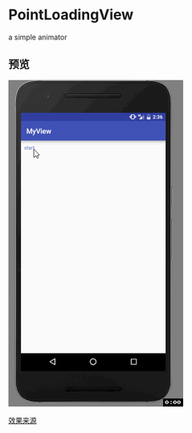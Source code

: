 # PointLoadingView
a simple animator


## 预览
![preview](https://github.com/CSnowStack/PointLoadingView/blob/master/imgs/c.gif)



[效果来源](https://material.uplabs.com/posts/loading-animation-dots)
